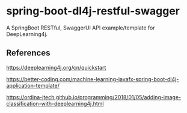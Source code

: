 # spring-boot-dl4j-restful-swagger
A SpringBoot RESTful, SwaggerUI API example/template for DeepLearning4j.

## References

https://deeplearning4j.org/cn/quickstart

https://better-coding.com/machine-learning-javafx-spring-boot-dl4j-application-template/

https://ordina-jtech.github.io/programming/2018/01/05/adding-image-classification-with-deeplearning4j.html

